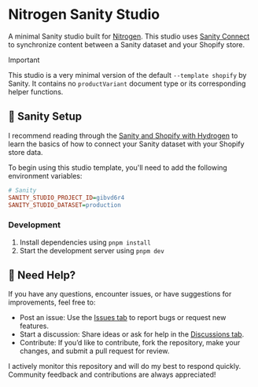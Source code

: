 # Nitrogen Sanity Studio

A minimal Sanity studio built for [Nitrogen](https://github.com/rylanharper/nitrogen). This studio uses [Sanity Connect](https://www.sanity.io/docs/sanity-connect-for-shopify) to synchronize content between a Sanity dataset and your Shopify store.

> [!IMPORTANT]
> This studio is a very minimal version of the default `--template shopify` by Sanity. It contains no `productVariant` document type or its corresponding helper functions.

## 🏓 Sanity Setup

I recommend reading through the [Sanity and Shopify with Hydrogen](https://www.sanity.io/learn/course/sanity-and-shopify-with-hydrogen) to learn the basics of how to connect your Sanity dataset with your Shopify store data.

To begin using this studio template, you'll need to add the following environment variables:

```ini
# Sanity
SANITY_STUDIO_PROJECT_ID=gibvd6r4
SANITY_STUDIO_DATASET=production
```

### Development

1. Install dependencies using `pnpm install`
2. Start the development server using `pnpm dev`

## 📣 Need Help?

If you have any questions, encounter issues, or have suggestions for improvements, feel free to:

- Post an issue: Use the [Issues tab](https://github.com/rylanharper/Nitrogen/issues) to report bugs or request new features.
- Start a discussion: Share ideas or ask for help in the [Discussions tab](https://github.com/rylanharper/Nitrogen/discussions).
- Contribute: If you’d like to contribute, fork the repository, make your changes, and submit a pull request for review.

I actively monitor this repository and will do my best to respond quickly. Community feedback and contributions are always appreciated!

